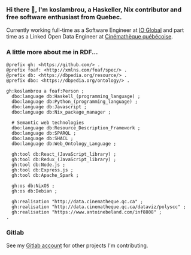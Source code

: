 ### Hi there 👋, I'm koslambrou, a Haskeller, Nix contributor and free software enthusiast from Quebec.

Currently working full-time as a Software Engineer at <a href="https://iohk.io">IO Global</a> and part time as a Linked Open Data Engineer at <a href="https://www.cinematheque.qc.ca">Cinémathèque québécoise</a>.

### A little more about me in RDF...
```turtle
@prefix gh: <https://github.com/> .
@prefix foaf: <http://xmlns.com/foaf/spec/> .
@prefix db: <https://dbpedia.org/resource/> .
@prefix dbo: <https://dbpedia.org/ontology/> .

gh:koslambrou a foaf:Person ;
  dbo:language db:Haskell_(programming_language) ;
  dbo:language db:Python_(programming_language) ;
  dbo:language db:Javascript ;
  dbo:language db:Nix_package_manager ;

  # Semantic web technologies
  dbo:language db:Resource_Description_Framework ;
  dbo:language db:SPARQL ;
  dbo:language db:SHACL ;
  dbo:language db:Web_Ontology_Language ;

  gh:tool db:React_(JavaScript_library) ;
  gh:tool db:Redux_(JavaScript_library) ;
  gh:tool db:Node.js ;
  gh:tool db:Express.js ;
  gh:tool db:Apache_Spark ;

  gh:os db:NixOS ;
  gh:os db:Debian ;

  gh:realisation "http://data.cinematheque.qc.ca" ;
  gh:realisation "http://data.cinematheque.qc.ca/dataviz/polyscc" ;
  gh:realisation "https://www.antoinebeland.com/inf8808" ;
.
```

### Gitlab

See my <a href="https://gitlab.com/koslambrou">Gitlab account</a> for other projects I'm contributing.
